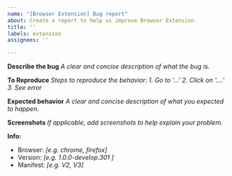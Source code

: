 ```yaml
---
name: "[Browser Extension] Bug report"
about: Create a report to help us improve Browser Extension
title: ''
labels: extension
assignees: ''

---
```


**Describe the bug**
_A clear and concise description of what the bug is._

**To Reproduce**
_Steps to reproduce the behavior:_
_1. Go to '...'_
_2. Click on '....'_
_3. See error_

**Expected behavior**
_A clear and concise description of what you expected to happen._

**Screenshots**
_If applicable, add screenshots to help explain your problem._

**Info:**
 - Browser: _[e.g. chrome, firefox]_
 - Version: _[e.g. 1.0.0-develop.301 ]_
 - Manifest: _[e.g. V2, V3]_
